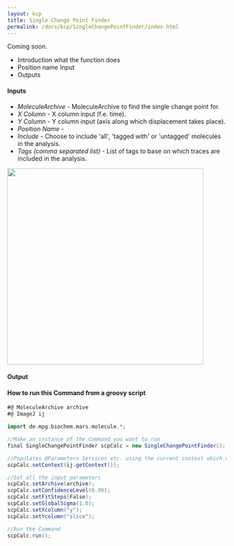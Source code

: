 ```yaml
---
layout: kcp
title: Single Change Point Finder
permalink: /docs/kcp/SingleChangePointFinder/index.html
---
```


Coming soon.
- Introduction what the function does
- Position name Input
- Outputs



#### Inputs
* _MoleculeArchive_ - MoleculeArchive to find the single change point for.
* _X Column_ - X column input (f.e. time).
* _Y Column_ - Y column input (axis along which displacement takes place).
* _Position Name_ -
* _Include_ - Choose to include 'all', 'tagged with' or 'untagged' molecules in the analysis.
* _Tags (comma separated list)_ - List of tags to base on which traces are included in the analysis.

<img src='{{site.baseurl}}/docs/kcp/img/img6.png' width='450' />


#### Output


#### How to run this Command from a groovy script
```groovy
#@ MoleculeArchive archive
#@ ImageJ ij

import de.mpg.biochem.mars.molecule.*;

//Make an instance of the Command you want to run
final SingleChangePointFinder scpCalc = new SingleChangePointFinder();

//Populates @Parameters Services etc. using the current context which we get from the ImageJ Input
scpCalc.setContext(ij.getContext());

//Set all the input parameters
scpCalc.setArchive(archive);
scpCalc.setConfidenceLevel(0.99);
scpCalc.setFitSteps(False);
scpCalc.setGlobalSigma(1.0);
scpCalc.setXcolumn("y");
scpCalc.setYcolumn("slice");

//Run the Command
scpCalc.run();

```
